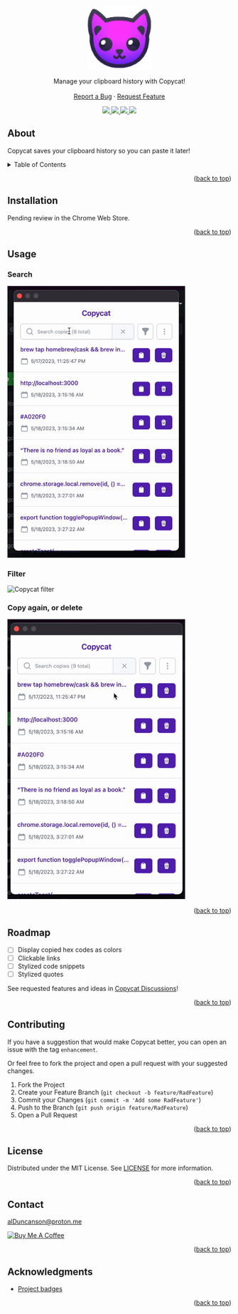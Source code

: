 <div id="top"></div>

<br />
<div align="center">
  <a href="https://github.com/alDuncanson/Copycat">
    <img src="public/icons/icon128.png" alt="Logo" height="144">
  </a>
  <p align="center">
    Manage your clipboard history with Copycat!
    <br />
    <br />
    <a href="https://github.com/alDuncanson/cuppa/issues">Report a Bug</a>
    ·
    <a href="https://github.com/alDuncanson/cuppa/issues">Request Feature</a>
  </p>
</div>

<!-- Badges -->
<div align="center">
	<a href="https://github.com/alDuncanson/Copycat/issues">
    <img src="https://img.shields.io/github/issues/alDuncanson/Copycat">
  </a>
	<a href="https://github.com/alDuncanson/Copycat/blob/main/LICENSE">
    <img src="https://img.shields.io/github/license/alDuncanson/Copycat">
  </a>
	<a href="https://github.com/alDuncanson/Copycat">
    <img src="https://img.shields.io/github/stars/alDuncanson/Copycat">
  </a>
	<a href="https://github.com/sponsors/alDuncanson">
		<img src="https://img.shields.io/github/sponsors/alDuncanson">
	</a>
</div>

## About

Copycat saves your clipboard history so you can paste it later!

<details>
  <summary>Table of Contents</summary>
  <ol>
    <li><a href="#about">About</a></li>
		<li><a href="#installation">Installation</a></li>
    <li><a href="#usage">Usage</a></li>
    <li><a href="#roadmap">Roadmap</a></li>
    <li><a href="#contributing">Contributing</a></li>
    <li><a href="#license">License</a></li>
    <li><a href="#contact">Contact</a></li>
    <li><a href="#acknowledgments">Acknowledgments</a></li>
  </ol>
</details>

<p align="right">(<a href="#top">back to top</a>)</p>

## Installation

Pending review in the Chrome Web Store.

<p align="right">(<a href="#top">back to top</a>)</p>

## Usage

### Search

<img src="content/search.gif" width="400" alt="Copycat search" />

### Filter

<img src="content/filter.gif" width="400" alt="Copycat filter" />

### Copy again, or delete

<img src="content/copy_and_delete.gif" width="400" alt="Copy again or delete a copy" />

<p align="right">(<a href="#top">back to top</a>)</p>

## Roadmap

- [ ] Display copied hex codes as colors
- [ ] Clickable links
- [ ] Stylized code snippets
- [ ] Stylized quotes

See requested features and ideas in [Copycat Discussions](https://github.com/alDuncanson/Copycat/discussions/categories/ideas)!

<p align="right">(<a href="#top">back to top</a>)</p>

## Contributing

If you have a suggestion that would make Copycat better, you can open an issue with the tag `enhancement`.

Or feel free to fork the project and open a pull request with your suggested changes.

1. Fork the Project
2. Create your Feature Branch (`git checkout -b feature/RadFeature`)
3. Commit your Changes (`git commit -m 'Add some RadFeature'`)
4. Push to the Branch (`git push origin feature/RadFeature`)
5. Open a Pull Request

<p align="right">(<a href="#top">back to top</a>)</p>

## License

Distributed under the MIT License. See [LICENSE](https://github.com/alDuncanson/Copycat/blob/main/LICENSE) for more information.

<p align="right">(<a href="#top">back to top</a>)</p>

## Contact

alDuncanson@proton.me

<a href='https://www.buymeacoffee.com/alduncanson' target='_blank'><img src='https://cdn.buymeacoffee.com/buttons/default-orange.png' alt='Buy Me A Coffee' height='34' width='144'></a>

<p align="right">(<a href="#top">back to top</a>)</p>

## Acknowledgments

- [Project badges](https://shields.io)

<p align="right">(<a href="#top">back to top</a>)</p>
